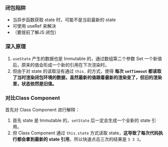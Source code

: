 ### 闭包陷阱

- 当异步函数获取 state 时，可能不是当前最新的 state
- 可使用 useRef 来解决
- （要提前了解JS 闭包）



### 深入原理

1. `useState` 产生的数据也是 Immutable 的，通过数组第二个参数 Set 一个新值后，原来的值会形成一个新的引用在下次渲染时。
2. 但由于对 state 的读取没有通过 `this.` 的方式，使得 **每次 `setTimeout` 都读取了当时渲染闭包环境的数据，虽然最新的值跟着最新的渲染变了，但旧的渲染里，状态依然是旧值。**



### 对比Class Component

首先对 Class Component 进行解释：

1. 首先 state 是 Immutable 的，`setState` 后一定会生成一个全新的 state 引用。
2. 但 Class Component 通过 `this.state` 方式读取 state，**这导致了每次代码执行都会拿到最新的 state 引用**，所以快速点击三次的结果是 `3 3 3`。